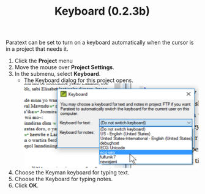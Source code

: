 ﻿---
title:  Keyboard (0.2.3b)
---
Paratext can be set to turn on a keyboard automatically when the cursor is in a project that needs it.

1.  Click the **Project** menu
1.  Move the mouse over **Project Settings**.
1.  In the submenu, select **Keyboard**.  
    -  The Keyboard dialog for this project opens.  
    ![](../../media/b0c518a26e09b33ce5e8f3340f9fa7c0.png)
1.  Choose the Keyman keyboard for typing text.
1.  Choose the Keyboard for typing notes.
1.  Click **OK**.

